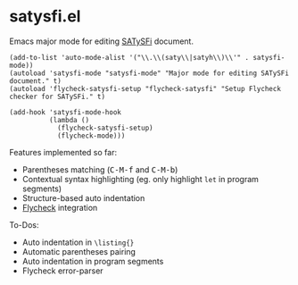 # satysfi.el
Emacs major mode for editing [SATySFi](https://github.com/gfngfn/SATySFi) document.

```elisp
(add-to-list 'auto-mode-alist '("\\.\\(saty\\|satyh\\)\\'" . satysfi-mode))
(autoload 'satysfi-mode "satysfi-mode" "Major mode for editing SATySFi document." t)
(autoload 'flycheck-satysfi-setup "flycheck-satysfi" "Setup Flycheck checker for SATySFi." t)

(add-hook 'satysfi-mode-hook
          (lambda ()
            (flycheck-satysfi-setup)
            (flycheck-mode)))
```

Features implemented so far:
- Parentheses matching (<kbd>C-M-f</kbd> and <kbd>C-M-b</kbd>)
- Contextual syntax highlighting (eg. only highlight `let` in program segments)
- Structure-based auto indentation
- [Flycheck](https://github.com/flycheck/flycheck) integration

To-Dos:
- Auto indentation in `\listing{}`
- Automatic parentheses pairing
- Auto indentation in program segments
- Flycheck error-parser
